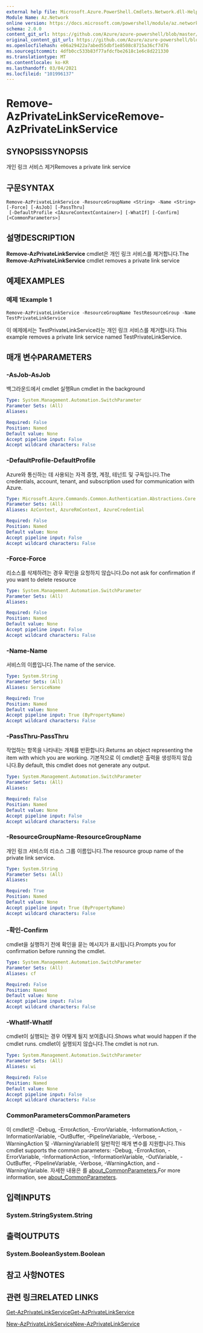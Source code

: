 ```yaml
---
external help file: Microsoft.Azure.PowerShell.Cmdlets.Network.dll-Help.xml
Module Name: Az.Network
online version: https://docs.microsoft.com/powershell/module/az.network/remove-azprivatelinkservice
schema: 2.0.0
content_git_url: https://github.com/Azure/azure-powershell/blob/master/src/Network/Network/help/Remove-AzPrivateLinkService.md
original_content_git_url: https://github.com/Azure/azure-powershell/blob/master/src/Network/Network/help/Remove-AzPrivateLinkService.md
ms.openlocfilehash: e06a29422a7abed55dbf1e8508c8715a36cf7d76
ms.sourcegitcommit: 4dfb0cc533b83f77afdcfbe2618c1e6c8d221330
ms.translationtype: MT
ms.contentlocale: ko-KR
ms.lasthandoff: 03/04/2021
ms.locfileid: "101996137"
---
```

# <span data-ttu-id="e8292-101">Remove-AzPrivateLinkService</span><span class="sxs-lookup"><span data-stu-id="e8292-101">Remove-AzPrivateLinkService</span></span>

## <span data-ttu-id="e8292-102">SYNOPSIS</span><span class="sxs-lookup"><span data-stu-id="e8292-102">SYNOPSIS</span></span>
<span data-ttu-id="e8292-103">개인 링크 서비스 제거</span><span class="sxs-lookup"><span data-stu-id="e8292-103">Removes a private link service</span></span>

## <span data-ttu-id="e8292-104">구문</span><span class="sxs-lookup"><span data-stu-id="e8292-104">SYNTAX</span></span>

```
Remove-AzPrivateLinkService -ResourceGroupName <String> -Name <String> [-Force] [-AsJob] [-PassThru]
 [-DefaultProfile <IAzureContextContainer>] [-WhatIf] [-Confirm] [<CommonParameters>]
```

## <span data-ttu-id="e8292-105">설명</span><span class="sxs-lookup"><span data-stu-id="e8292-105">DESCRIPTION</span></span>
<span data-ttu-id="e8292-106">**Remove-AzPrivateLinkService** cmdlet은 개인 링크 서비스를 제거합니다.</span><span class="sxs-lookup"><span data-stu-id="e8292-106">The **Remove-AzPrivateLinkService** cmdlet removes a private link service</span></span>

## <span data-ttu-id="e8292-107">예제</span><span class="sxs-lookup"><span data-stu-id="e8292-107">EXAMPLES</span></span>

### <span data-ttu-id="e8292-108">예제 1</span><span class="sxs-lookup"><span data-stu-id="e8292-108">Example 1</span></span>
```
Remove-AzPrivateLinkService -ResourceGroupName TestResourceGroup -Name TestPrivateLinkService
```

<span data-ttu-id="e8292-109">이 예제에서는 TestPrivateLinkService라는 개인 링크 서비스를 제거합니다.</span><span class="sxs-lookup"><span data-stu-id="e8292-109">This example removes a private link service named TestPrivateLinkService.</span></span>

## <span data-ttu-id="e8292-110">매개 변수</span><span class="sxs-lookup"><span data-stu-id="e8292-110">PARAMETERS</span></span>

### <span data-ttu-id="e8292-111">-AsJob</span><span class="sxs-lookup"><span data-stu-id="e8292-111">-AsJob</span></span>
<span data-ttu-id="e8292-112">백그라운드에서 cmdlet 실행</span><span class="sxs-lookup"><span data-stu-id="e8292-112">Run cmdlet in the background</span></span>

```yaml
Type: System.Management.Automation.SwitchParameter
Parameter Sets: (All)
Aliases:

Required: False
Position: Named
Default value: None
Accept pipeline input: False
Accept wildcard characters: False
```

### <span data-ttu-id="e8292-113">-DefaultProfile</span><span class="sxs-lookup"><span data-stu-id="e8292-113">-DefaultProfile</span></span>
<span data-ttu-id="e8292-114">Azure와 통신하는 데 사용되는 자격 증명, 계정, 테넌트 및 구독입니다.</span><span class="sxs-lookup"><span data-stu-id="e8292-114">The credentials, account, tenant, and subscription used for communication with Azure.</span></span>

```yaml
Type: Microsoft.Azure.Commands.Common.Authentication.Abstractions.Core.IAzureContextContainer
Parameter Sets: (All)
Aliases: AzContext, AzureRmContext, AzureCredential

Required: False
Position: Named
Default value: None
Accept pipeline input: False
Accept wildcard characters: False
```

### <span data-ttu-id="e8292-115">-Force</span><span class="sxs-lookup"><span data-stu-id="e8292-115">-Force</span></span>
<span data-ttu-id="e8292-116">리소스를 삭제하려는 경우 확인을 요청하지 않습니다.</span><span class="sxs-lookup"><span data-stu-id="e8292-116">Do not ask for confirmation if you want to delete resource</span></span>

```yaml
Type: System.Management.Automation.SwitchParameter
Parameter Sets: (All)
Aliases:

Required: False
Position: Named
Default value: None
Accept pipeline input: False
Accept wildcard characters: False
```

### <span data-ttu-id="e8292-117">-Name</span><span class="sxs-lookup"><span data-stu-id="e8292-117">-Name</span></span>
<span data-ttu-id="e8292-118">서비스의 이름입니다.</span><span class="sxs-lookup"><span data-stu-id="e8292-118">The name of the service.</span></span>

```yaml
Type: System.String
Parameter Sets: (All)
Aliases: ServiceName

Required: True
Position: Named
Default value: None
Accept pipeline input: True (ByPropertyName)
Accept wildcard characters: False
```

### <span data-ttu-id="e8292-119">-PassThru</span><span class="sxs-lookup"><span data-stu-id="e8292-119">-PassThru</span></span>
<span data-ttu-id="e8292-120">작업하는 항목을 나타내는 개체를 반환합니다.</span><span class="sxs-lookup"><span data-stu-id="e8292-120">Returns an object representing the item with which you are working.</span></span>
<span data-ttu-id="e8292-121">기본적으로 이 cmdlet은 출력을 생성하지 않습니다.</span><span class="sxs-lookup"><span data-stu-id="e8292-121">By default, this cmdlet does not generate any output.</span></span>

```yaml
Type: System.Management.Automation.SwitchParameter
Parameter Sets: (All)
Aliases:

Required: False
Position: Named
Default value: None
Accept pipeline input: False
Accept wildcard characters: False
```

### <span data-ttu-id="e8292-122">-ResourceGroupName</span><span class="sxs-lookup"><span data-stu-id="e8292-122">-ResourceGroupName</span></span>
<span data-ttu-id="e8292-123">개인 링크 서비스의 리소스 그룹 이름입니다.</span><span class="sxs-lookup"><span data-stu-id="e8292-123">The resource group name of the private link service.</span></span>

```yaml
Type: System.String
Parameter Sets: (All)
Aliases:

Required: True
Position: Named
Default value: None
Accept pipeline input: True (ByPropertyName)
Accept wildcard characters: False
```

### <span data-ttu-id="e8292-124">-확인</span><span class="sxs-lookup"><span data-stu-id="e8292-124">-Confirm</span></span>
<span data-ttu-id="e8292-125">cmdlet을 실행하기 전에 확인을 묻는 메시지가 표시됩니다.</span><span class="sxs-lookup"><span data-stu-id="e8292-125">Prompts you for confirmation before running the cmdlet.</span></span>

```yaml
Type: System.Management.Automation.SwitchParameter
Parameter Sets: (All)
Aliases: cf

Required: False
Position: Named
Default value: None
Accept pipeline input: False
Accept wildcard characters: False
```

### <span data-ttu-id="e8292-126">-WhatIf</span><span class="sxs-lookup"><span data-stu-id="e8292-126">-WhatIf</span></span>
<span data-ttu-id="e8292-127">cmdlet이 실행되는 경우 어떻게 될지 보여줍니다.</span><span class="sxs-lookup"><span data-stu-id="e8292-127">Shows what would happen if the cmdlet runs.</span></span>
<span data-ttu-id="e8292-128">cmdlet이 실행되지 않습니다.</span><span class="sxs-lookup"><span data-stu-id="e8292-128">The cmdlet is not run.</span></span>

```yaml
Type: System.Management.Automation.SwitchParameter
Parameter Sets: (All)
Aliases: wi

Required: False
Position: Named
Default value: None
Accept pipeline input: False
Accept wildcard characters: False
```

### <span data-ttu-id="e8292-129">CommonParameters</span><span class="sxs-lookup"><span data-stu-id="e8292-129">CommonParameters</span></span>
<span data-ttu-id="e8292-130">이 cmdlet은 -Debug, -ErrorAction, -ErrorVariable, -InformationAction, -InformationVariable, -OutBuffer, -PipelineVariable, -Verbose, -WarningAction 및 -WarningVariable의 일반적인 매개 변수를 지원합니다.</span><span class="sxs-lookup"><span data-stu-id="e8292-130">This cmdlet supports the common parameters: -Debug, -ErrorAction, -ErrorVariable, -InformationAction, -InformationVariable, -OutVariable, -OutBuffer, -PipelineVariable, -Verbose, -WarningAction, and -WarningVariable.</span></span> <span data-ttu-id="e8292-131">자세한 내용은 를 [about_CommonParameters.](http://go.microsoft.com/fwlink/?LinkID=113216)</span><span class="sxs-lookup"><span data-stu-id="e8292-131">For more information, see [about_CommonParameters](http://go.microsoft.com/fwlink/?LinkID=113216).</span></span>

## <span data-ttu-id="e8292-132">입력</span><span class="sxs-lookup"><span data-stu-id="e8292-132">INPUTS</span></span>

### <span data-ttu-id="e8292-133">System.String</span><span class="sxs-lookup"><span data-stu-id="e8292-133">System.String</span></span>

## <span data-ttu-id="e8292-134">출력</span><span class="sxs-lookup"><span data-stu-id="e8292-134">OUTPUTS</span></span>

### <span data-ttu-id="e8292-135">System.Boolean</span><span class="sxs-lookup"><span data-stu-id="e8292-135">System.Boolean</span></span>

## <span data-ttu-id="e8292-136">참고 사항</span><span class="sxs-lookup"><span data-stu-id="e8292-136">NOTES</span></span>

## <span data-ttu-id="e8292-137">관련 링크</span><span class="sxs-lookup"><span data-stu-id="e8292-137">RELATED LINKS</span></span>

[<span data-ttu-id="e8292-138">Get-AzPrivateLinkService</span><span class="sxs-lookup"><span data-stu-id="e8292-138">Get-AzPrivateLinkService</span></span>](./Get-AzPrivateLinkService.md)

[<span data-ttu-id="e8292-139">New-AzPrivateLinkService</span><span class="sxs-lookup"><span data-stu-id="e8292-139">New-AzPrivateLinkService</span></span>](./New-AzPrivateLinkService.md)